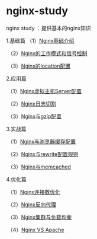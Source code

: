 # nginx-study
nginx study ：提供基本的nginx知识



1.基础篇
    （1）[Nginx基础介绍](https://github.com/takeheartying/nginx-study/blob/master/resources/1.%E5%9F%BA%E7%A1%80%E7%AF%87/1.Nginx%E5%9F%BA%E7%A1%80%E4%BB%8B%E7%BB%8D.md)

​    （2）[Nginx的工作模式和信号控制](https://github.com/takeheartying/nginx-study/blob/master/resources/1.%E5%9F%BA%E7%A1%80%E7%AF%87/2.Nginx%E7%9A%84%E5%B7%A5%E4%BD%9C%E6%A8%A1%E5%BC%8F%E5%92%8C%E4%BF%A1%E5%8F%B7%E6%8E%A7%E5%88%B6.md)

​    （3）[Nginx的location配置](https://github.com/takeheartying/nginx-study/blob/master/resources/1.%E5%9F%BA%E7%A1%80%E7%AF%87/3.Nginx%E7%9A%84location%E9%85%8D%E7%BD%AE.md)

2.应用篇

​    （1）[Nginx虚拟主机Server配置](https://github.com/takeheartying/nginx-study/blob/master/resources/2.%E5%BA%94%E7%94%A8%E7%AF%87/4.Nginx%E8%99%9A%E6%8B%9F%E4%B8%BB%E6%9C%BAServer%E9%85%8D%E7%BD%AE.md)

​    （2）[Nginx日志切割](https://github.com/takeheartying/nginx-study/blob/master/resources/2.%E5%BA%94%E7%94%A8%E7%AF%87/5.Nginx%E6%97%A5%E5%BF%97%E5%88%87%E5%89%B2.md)

​    （3）[Nginx与gzip配置](https://github.com/takeheartying/nginx-study/blob/master/resources/2.%E5%BA%94%E7%94%A8%E7%AF%87/6.Nginx%E4%B8%8Egzip%E9%85%8D%E7%BD%AE.md)

3.实战篇

​    （1）[Nginx与浏览器缓存配置](https://github.com/takeheartying/nginx-study/blob/master/resources/3.%E5%AE%9E%E6%88%98%E7%AF%87/7.Nginx%E4%B8%8E%E6%B5%8F%E8%A7%88%E5%99%A8%E7%BC%93%E5%AD%98%E9%85%8D%E7%BD%AE.md)

​    （2）[Nginx与rewrite配置规则](https://github.com/takeheartying/nginx-study/blob/master/resources/3.%E5%AE%9E%E6%88%98%E7%AF%87/8.Nginx%E4%B8%8Erewrite%E9%85%8D%E7%BD%AE%E8%A7%84%E5%88%99.md)

​    （3）[Nginx与memcached](https://github.com/takeheartying/nginx-study/blob/master/resources/3.%E5%AE%9E%E6%88%98%E7%AF%87/9.Nginx%E4%B8%8Ememcached.md)

4.优化篇

​    （1）[Nginx连接数优化](https://github.com/takeheartying/nginx-study/blob/master/resources/4.%E4%BC%98%E5%8C%96%E7%AF%87/10.Nginx%E8%BF%9E%E6%8E%A5%E6%95%B0%E4%BC%98%E5%8C%96.md)

​    （2）[Nginx反向代理](https://github.com/takeheartying/nginx-study/blob/master/resources/4.%E4%BC%98%E5%8C%96%E7%AF%87/11.Nginx%E5%8F%8D%E5%90%91%E4%BB%A3%E7%90%86.md)

​    （3）[Nginx集群与负载均衡](https://github.com/takeheartying/nginx-study/blob/master/resources/4.%E4%BC%98%E5%8C%96%E7%AF%87/12.Nginx%E9%9B%86%E7%BE%A4%E4%B8%8E%E8%B4%9F%E8%BD%BD%E5%9D%87%E8%A1%A1.md)

​    （4）[Nginx VS Apache](https://github.com/takeheartying/nginx-study/blob/master/resources/4.%E4%BC%98%E5%8C%96%E7%AF%87/13.Nginx%20vs%20Apache.md)
